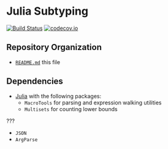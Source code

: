 # Julia Subtyping

[![Build Status](https://github.com/julbinb/julia-sub/workflows/CI/badge.svg)](https://github.com/julbinb/julia-sub/actions?query=workflow%3ACI+branch%3Amain)
[![codecov.io](http://codecov.io/github/julbinb/julia-sub/coverage.svg?branch=main)](http://codecov.io/github/julbinb/julia-sub?branch=main)


## Repository Organization

* [`README.md`](README.md) this file

## Dependencies

* [Julia](https://julialang.org/) with the following packages:
  - `MacroTools` for parsing and expression walking utilities
  - `Multisets` for counting lower bounds

???
  - `JSON`
  - `ArgParse`
